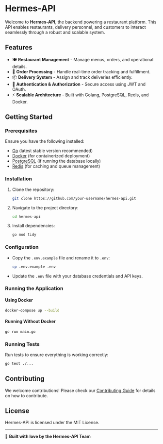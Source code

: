 # Hermes-API

Welcome to **Hermes-API**, the backend powering a restaurant platform. This API enables restaurants, delivery personnel, and customers to interact seamlessly through a robust and scalable system.

## Features

- 🍽️ **Restaurant Management** - Manage menus, orders, and operational details.
- 🚀 **Order Processing** - Handle real-time order tracking and fulfillment.
- 📦 **Delivery System** - Assign and track deliveries efficiently.
- 🔑 **Authentication & Authorization** - Secure access using JWT and OAuth.
- ⚡ **Scalable Architecture** - Built with Golang, PostgreSQL, Redis, and Docker.

## Getting Started

### Prerequisites

Ensure you have the following installed:

- [Go](https://golang.org/doc/install) (latest stable version recommended)
- [Docker](https://www.docker.com/get-started) (for containerized deployment)
- [PostgreSQL](https://www.postgresql.org/download/) (if running the database locally)
- [Redis](https://redis.io/download) (for caching and queue management)

### Installation

1. Clone the repository:
   ```sh
   git clone https://github.com/your-username/hermes-api.git
   ```
2. Navigate to the project directory:
   ```sh
   cd hermes-api
   ```
3. Install dependencies:
   ```sh
   go mod tidy
   ```

### Configuration

- Copy the `.env.example` file and rename it to `.env`:
  ```sh
  cp .env.example .env
  ```
- Update the `.env` file with your database credentials and API keys.

### Running the Application

#### Using Docker

```sh
docker-compose up --build
```

#### Running Without Docker

```sh
go run main.go
```

### Running Tests

Run tests to ensure everything is working correctly:
```sh
go test ./...
```

## Contributing

We welcome contributions! Please check our [Contributing Guide](./CONTRIBUTING.md) for details on how to contribute.

## License

Hermes-API is licensed under the MIT License.

---

🚀 **Built with love by the Hermes-API Team**
